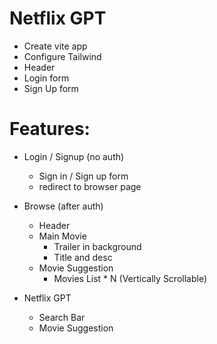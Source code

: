 # Netflix GPT

- Create vite app
- Configure Tailwind
- Header
- Login form
- Sign Up form

# Features:

- Login / Signup (no auth)

  - Sign in / Sign up form
  - redirect to browser page

- Browse (after auth)

  - Header
  - Main Movie
    - Trailer in background
    - Title and desc
  - Movie Suggestion
    - Movies List \* N (Vertically Scrollable)

- Netflix GPT

  - Search Bar
  - Movie Suggestion
